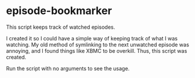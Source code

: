 episode-bookmarker
==================

This script keeps track of watched episodes.

I created it so I could have a simple way of keeping track of what I was watching. My old method of symlinking to the next unwatched episode was annoying, and I found things like XBMC to be overkill. Thus, this script was created.

Run the script with no arguments to see the usage.
